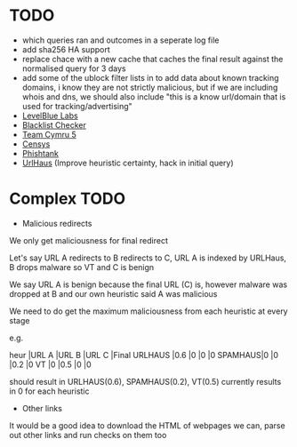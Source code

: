 # TODO

- which queries ran and outcomes in a seperate log file
- add sha256 HA support
- replace chace with a new cache that caches the final result against the normalised query for 3 days
- add some of the ublock filter lists in to add data about known tracking domains, i know they are not strictly
  malicious, but if we are including whois and dns, we should also include "this is a know url/domain that is used for
  tracking/advertising"
- [LevelBlue Labs](https://otx.alienvault.com/)
- [Blacklist Checker](https://blacklistchecker.com/)
- [Team Cymru 5](https://www.team-cymru.com/)
- [Censys](https://search.censys.io/)
- [Phishtank](https://phishtank.org/)
- [UrlHaus](https://urlhaus.abuse.ch/) (Improve heuristic certainty, hack in initial query)

# Complex TODO

- Malicious redirects

We only get maliciousness for final redirect

Let's say URL A redirects to B redirects to C, URL A is indexed by URLHaus, B drops malware so VT and C is benign

We say URL A is benign because the final URL (C) is, however malware was dropped at B and our own heuristic said A was
malicious

We need to do get the maximum maliciousness from each heuristic at every stage

e.g.

heur |URL A |URL B |URL C |Final
URLHAUS |0.6 |0 |0 |0
SPAMHAUS|0 |0 |0.2 |0
VT |0 |0.5 |0 |0

should result in URLHAUS(0.6), SPAMHAUS(0.2), VT(0.5)
currently results in 0 for each heuristic

- Other links

It would be a good idea to download the HTML of webpages we can, parse out other links and run checks on them too
